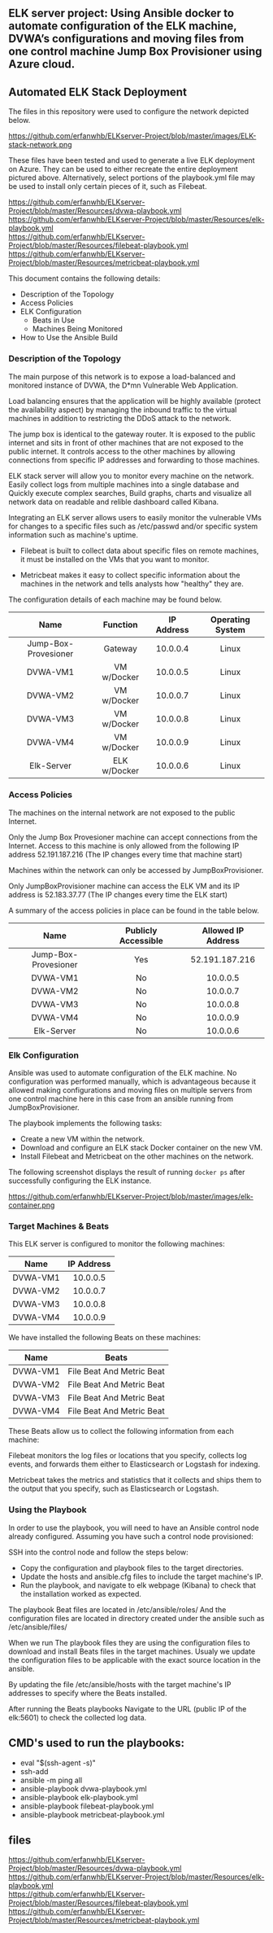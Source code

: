 ## ELK server project: Using Ansible docker to automate configuration of the ELK machine, DVWA’s configurations and moving files from one control machine Jump Box Provisioner using Azure cloud.

## Automated ELK Stack Deployment

The files in this repository were used to configure the network depicted below.

https://github.com/erfanwhb/ELKserver-Project/blob/master/images/ELK-stack-network.png

These files have been tested and used to generate a live ELK deployment on Azure. They can be used to either recreate the entire deployment pictured above. Alternatively, select portions of the playbook.yml file may be used to install only certain pieces of it, such as Filebeat.

https://github.com/erfanwhb/ELKserver-Project/blob/master/Resources/dvwa-playbook.yml      
https://github.com/erfanwhb/ELKserver-Project/blob/master/Resources/elk-playbook.yml    
https://github.com/erfanwhb/ELKserver-Project/blob/master/Resources/filebeat-playbook.yml        
https://github.com/erfanwhb/ELKserver-Project/blob/master/Resources/metricbeat-playbook.yml    


This document contains the following details:
- Description of the Topology
- Access Policies
- ELK Configuration
  - Beats in Use
  - Machines Being Monitored
- How to Use the Ansible Build


### Description of the Topology

The main purpose of this network is to expose a load-balanced and monitored instance of DVWA, the D*mn Vulnerable Web Application.

Load balancing ensures that the application will be highly available (protect the availability aspect) by managing the inbound traffic to the virtual machines in addition to restricting the DDoS attack to the network.

The jump box is identical to the gateway router. It is exposed to the public internet and sits in front of other machines that are not exposed to the public internet. It controls access to the other machines by allowing connections from specific IP addresses and forwarding to those machines.

ELK stack server will allow you to monitor every machine on the network. Easily collect logs from multiple machines into a single database and Quickly execute complex searches, Build graphs, charts and visualize all network data on readable and relible dashboard called Kibana.

Integrating an ELK server allows users to easily monitor the vulnerable VMs for changes to a specific files such as /etc/passwd and/or specific system information such as machine's uptime.


- Filebeat is built to collect data about specific files on remote machines, it must be installed on the VMs that you want to monitor. 


- Metricbeat makes it easy to collect specific information about the machines in the network and tells analysts how "healthy" they are.

The configuration details of each machine may be found below.


|          Name         |   Function   | IP Address | Operating System |
|:---------------------:|:------------:|:----------:|:----------------:|
| Jump-Box-Provesioner  |    Gateway   |  10.0.0.4  |       Linux      |
| DVWA-VM1              |  VM w/Docker |  10.0.0.5  |       Linux      |
| DVWA-VM2              |  VM w/Docker |  10.0.0.7  |       Linux      |
| DVWA-VM3              |  VM w/Docker |  10.0.0.8  |       Linux      |
| DVWA-VM4              |  VM w/Docker |  10.0.0.9  |       Linux      |
| Elk-Server            | ELK w/Docker |  10.0.0.6  |       Linux      |

### Access Policies

The machines on the internal network are not exposed to the public Internet. 

Only the Jump Box Provesioner machine can accept connections from the Internet. Access to this machine is only allowed from the following IP address 52.191.187.216     (The IP changes every time that machine start)

Machines within the network can only be accessed by JumpBoxProvisioner.

Only JumpBoxProvisioner machine can access the ELK VM and its IP address is 52.183.37.77 (The IP changes every time the ELK start)

A summary of the access policies in place can be found in the table below.

|          Name         | Publicly Accessible | Allowed IP Address |
|:---------------------:|:-------------------:|:------------------:|
| Jump-Box-Provesioner  |         Yes         |   52.191.187.216   |
| DVWA-VM1              |          No         |      10.0.0.5      |
| DVWA-VM2              |          No         |      10.0.0.7      |
| DVWA-VM3              |          No         |      10.0.0.8      |
| DVWA-VM4              |          No         |      10.0.0.9      |
| Elk-Server            |          No         |      10.0.0.6      |

### Elk Configuration

Ansible was used to automate configuration of the ELK machine. No configuration was performed manually, which is advantageous because it allowed making configurations and moving files on multiple servers from one control machine here in this case from an ansible running from JumpBoxProvisioner.

The playbook implements the following tasks:
- Create a new VM within the network.
- Download and configure an ELK stack Docker container on the new VM.
- Install Filebeat and Metricbeat on the other machines on the network.


The following screenshot displays the result of running `docker ps` after successfully configuring the ELK instance.

https://github.com/erfanwhb/ELKserver-Project/blob/master/images/elk-container.png 

### Target Machines & Beats
This ELK server is configured to monitor the following machines:

|   Name   | IP Address |
|:--------:|:----------:|
| DVWA-VM1 |  10.0.0.5  |
| DVWA-VM2 |  10.0.0.7  |
| DVWA-VM3 |  10.0.0.8  |
| DVWA-VM4 |  10.0.0.9  |

We have installed the following Beats on these machines:

|   Name   |           Beats           |
|:--------:|:-------------------------:|
| DVWA-VM1 | File Beat And Metric Beat |
| DVWA-VM2 | File Beat And Metric Beat |
| DVWA-VM3 | File Beat And Metric Beat |
| DVWA-VM4 | File Beat And Metric Beat |

These Beats allow us to collect the following information from each machine:

Filebeat monitors the log files or locations that you specify, collects log events, and forwards them either to Elasticsearch or Logstash for indexing.

Metricbeat takes the metrics and statistics that it collects and ships them to the output that you specify, such as Elasticsearch or Logstash.

### Using the Playbook
In order to use the playbook, you will need to have an Ansible control node already configured. Assuming you have such a control node provisioned: 

SSH into the control node and follow the steps below:
- Copy the configuration and playbook files to the target directories.
- Update the hosts and ansible.cfg files to include the target machine's IP.
- Run the playbook, and navigate to elk webpage (Kibana) to check that the installation worked as expected.

The playbook Beat files are located in /etc/ansible/roles/ And the configuration files are located in directory created under the ansible such as /etc/ansible/files/ 

When we run The playbook files they are using the configuration files to download and install Beats files in the target machines. 
Usualy we update the configuration files to be applicable with the exact source location in the ansible.

By updating the file /etc/ansible/hosts with the target machine's IP addresses to specify where the Beats installed.

After running the Beats playbooks Navigate to the URL (public IP of the elk:5601) to check the collected log data.

## CMD's used to run the playbooks:

- eval "$(ssh-agent -s)"
- ssh-add                                                   
- ansible -m ping all                                                                              
- ansible-playbook dvwa-playbook.yml                                                                      
- ansible-playbook elk-playbook.yml                                                                     
- ansible-playbook filebeat-playbook.yml                                                                     
- ansible-playbook metricbeat-playbook.yml                                                                   

## files 

https://github.com/erfanwhb/ELKserver-Project/blob/master/Resources/dvwa-playbook.yml   
https://github.com/erfanwhb/ELKserver-Project/blob/master/Resources/elk-playbook.yml   
https://github.com/erfanwhb/ELKserver-Project/blob/master/Resources/filebeat-playbook.yml    
https://github.com/erfanwhb/ELKserver-Project/blob/master/Resources/metricbeat-playbook.yml     

